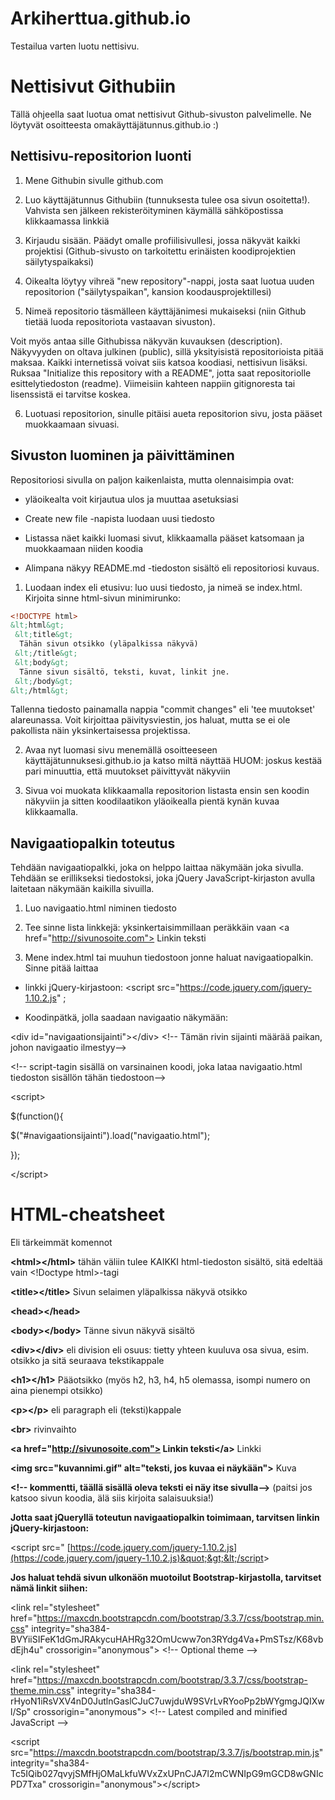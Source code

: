 # Arkiherttua.github.io

Testailua varten luotu nettisivu.




# Nettisivut Githubiin

Tällä ohjeella saat luotua omat nettisivut Github-sivuston palvelimelle. Ne löytyvät osoitteesta omakäyttäjätunnus.github.io :)

## Nettisivu-repositorion luonti

1. Mene Githubin sivulle github.com

2. Luo käyttäjätunnus Githubiin (tunnuksesta tulee osa sivun osoitetta!). Vahvista sen jälkeen rekisteröityminen käymällä sähköpostissa klikkaamassa linkkiä

3. Kirjaudu sisään. Päädyt omalle profiilisivullesi, jossa näkyvät kaikki projektisi (Github-sivusto on tarkoitettu erinäisten koodiprojektien säilytyspaikaksi)

4. Oikealta löytyy vihreä &quot;new repository&quot;-nappi, josta saat luotua uuden repositorion (&quot;säilytyspaikan&quot;, kansion koodausprojektillesi)

5. Nimeä repositorio täsmälleen käyttäjänimesi mukaiseksi (niin Github tietää luoda repositoriota vastaavan sivuston).

Voit myös antaa sille Githubissa näkyvän kuvauksen (description). Näkyvyyden on oltava julkinen (public), sillä yksityisistä repositorioista pitää maksaa. Kaikki internetissä voivat siis katsoa koodiasi, nettisivun lisäksi. Ruksaa &quot;Initialize this repository with a README&quot;, jotta saat repositoriolle esittelytiedoston (readme). Viimeisiin kahteen nappiin gitignoresta tai lisenssistä ei tarvitse koskea.

6. Luotuasi repositorion, sinulle pitäisi aueta repositorion sivu, josta pääset muokkaamaan sivuasi.

## Sivuston luominen ja päivittäminen

Repositoriosi sivulla on paljon kaikenlaista, mutta olennaisimpia ovat:

- yläoikealta voit kirjautua ulos ja muuttaa asetuksiasi

- Create new file -napista luodaan uusi tiedosto

- Listassa näet kaikki luomasi sivut, klikkaamalla pääset katsomaan ja muokkaamaan niiden koodia

- Alimpana näkyy README.md -tiedoston sisältö eli repositoriosi kuvaus.

1. Luodaan index eli etusivu: luo uusi tiedosto, ja nimeä se index.html. Kirjoita sinne html-sivun minimirunko:

```html
<!DOCTYPE html>
&lt;html&gt;
 &lt;title&gt;
  Tähän sivun otsikko (yläpalkissa näkyvä)
 &lt;/title&gt;
 &lt;body&gt;
  Tänne sivun sisältö, teksti, kuvat, linkit jne.
 &lt;/body&gt;
&lt;/html&gt;
```

Tallenna tiedosto painamalla nappia &quot;commit changes&quot; eli &#39;tee muutokset&#39; alareunassa. Voit kirjoittaa päivitysviestin, jos haluat, mutta se ei ole pakollista näin yksinkertaisessa projektissa.

2. Avaa nyt luomasi sivu menemällä osoitteeseen käyttäjätunnuksesi.github.io ja katso miltä näyttää HUOM: joskus kestää pari minuuttia, että muutokset päivittyvät näkyviin

3. Sivua voi muokata klikkaamalla repositorion listasta ensin sen koodin näkyviin ja sitten koodilaatikon yläoikealla pientä kynän kuvaa klikkaamalla.

## Navigaatiopalkin toteutus

Tehdään navigaatiopalkki, joka on helppo laittaa näkymään joka sivulla. Tehdään se erillikseksi tiedostoksi, joka jQuery JavaScript-kirjaston avulla laitetaan näkymään kaikilla sivuilla.

1. Luo navigaatio.html niminen tiedosto

2. Tee sinne lista linkkejä: yksinkertaisimmillaan peräkkäin vaan
 &lt;a href="http://sivunosoite.com"> Linkin teksti</a><br>

3. Mene index.html tai muuhun tiedostoon jonne haluat navigaatiopalkin. Sinne pitää laittaa

- linkki jQuery-kirjastoon: &lt;script src=&quot;https://code.jquery.com/jquery-1.10.2.js" </script>;

- Koodinpätkä, jolla saadaan navigaatio näkymään:

&lt;div id=&quot;navigaationsijainti&quot;&gt;&lt;/div&gt; &lt;!-- Tämän rivin sijainti määrää paikan, johon navigaatio ilmestyy--&gt;

&lt;!-- script-tagin sisällä on varsinainen koodi, joka lataa navigaatio.html tiedoston sisällön tähän tiedostoon--&gt;

&lt;script&gt;

 $(function(){

 $(&quot;#navigaationsijainti&quot;).load(&quot;navigaatio.html&quot;);

 });

&lt;/script&gt;

# HTML-cheatsheet

Eli tärkeimmät komennot

**&lt;html&gt;&lt;/html&gt;** tähän väliin tulee KAIKKI html-tiedoston sisältö, sitä edeltää vain &lt;!Doctype html&gt;-tagi

**&lt;title&gt;&lt;/title&gt;** Sivun selaimen yläpalkissa näkyvä otsikko

**&lt;head&gt;&lt;/head&gt;**

**&lt;body&gt;&lt;/body&gt;** Tänne sivun näkyvä sisältö

**&lt;div&gt;&lt;/div&gt;** eli division eli osuus: tietty yhteen kuuluva osa sivua, esim. otsikko ja sitä seuraava tekstikappale

**&lt;h1&gt;&lt;/h1&gt;** Pääotsikko (myös h2, h3, h4, h5 olemassa, isompi numero on aina pienempi otsikko)

**&lt;p&gt;&lt;/p&gt;** eli paragraph eli (teksti)kappale

**&lt;br&gt;** rivinvaihto

**&lt;a href=&quot;http://sivunosoite.com"> Linkin teksti&lt;/a&gt;** Linkki 

**&lt;img src=&quot;kuvannimi.gif&quot; alt=&quot;teksti, jos kuvaa ei näykään&quot;&gt;** Kuva

**&lt;!-- kommentti, täällä sisällä oleva teksti ei näy itse sivulla--&gt;** (paitsi jos katsoo sivun koodia, älä siis kirjoita salaisuuksia!)

**Jotta saat jQueryllä toteutun navigaatiopalkin toimimaan, tarvitsen linkin jQuery-kirjastoon:**

&lt;script src=&quot; [https://code.jquery.com/jquery-1.10.2.js](https://code.jquery.com/jquery-1.10.2.js)&quot;&gt;&lt;/script&gt;

**Jos haluat tehdä sivun ulkonäön muotoilut Bootstrap-kirjastolla, tarvitset nämä linkit siihen:**

&lt;link rel=&quot;stylesheet&quot; href=&quot;https://maxcdn.bootstrapcdn.com/bootstrap/3.3.7/css/bootstrap.min.css&quot; integrity=&quot;sha384-BVYiiSIFeK1dGmJRAkycuHAHRg32OmUcww7on3RYdg4Va+PmSTsz/K68vbdEjh4u&quot; crossorigin=&quot;anonymous&quot;&gt;
&lt;!-- Optional theme -->

&lt;link rel=&quot;stylesheet&quot; href=&quot;https://maxcdn.bootstrapcdn.com/bootstrap/3.3.7/css/bootstrap-theme.min.css&quot; integrity=&quot;sha384-rHyoN1iRsVXV4nD0JutlnGaslCJuC7uwjduW9SVrLvRYooPp2bWYgmgJQIXwl/Sp&quot; crossorigin=&quot;anonymous&quot;&gt;
&lt;!-- Latest compiled and minified JavaScript -->

&lt;script src=&quot;https://maxcdn.bootstrapcdn.com/bootstrap/3.3.7/js/bootstrap.min.js&quot; integrity=&quot;sha384-Tc5IQib027qvyjSMfHjOMaLkfuWVxZxUPnCJA7l2mCWNIpG9mGCD8wGNIcPD7Txa&quot; crossorigin=&quot;anonymous&quot;&gt;&lt;/script&gt;


